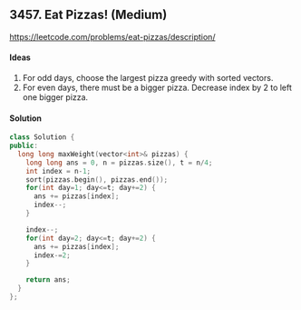 ## 3457. Eat Pizzas! (Medium)


https://leetcode.com/problems/eat-pizzas/description/


#### Ideas
1. For odd days, choose the largest pizza greedy with sorted vectors.
2. For even days, there must be a bigger pizza. Decrease index by 2 to left one bigger pizza.

#### Solution
```C++
class Solution {
public:
  long long maxWeight(vector<int>& pizzas) {
    long long ans = 0, n = pizzas.size(), t = n/4;
    int index = n-1;
    sort(pizzas.begin(), pizzas.end());
    for(int day=1; day<=t; day+=2) {
      ans += pizzas[index];
      index--;
    }

    index--;
    for(int day=2; day<=t; day+=2) {
      ans += pizzas[index];
      index-=2;
    }

    return ans;
  }
};
```
